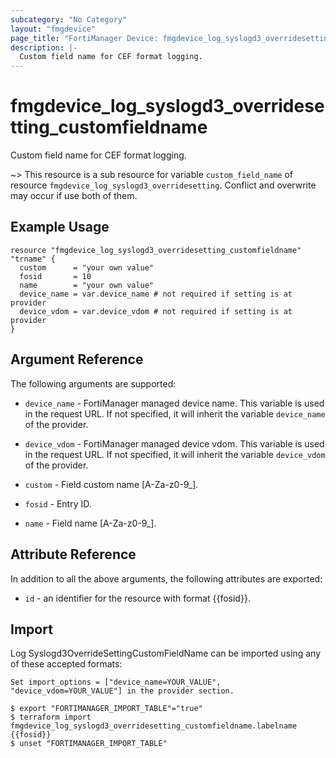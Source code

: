 ```yaml
---
subcategory: "No Category"
layout: "fmgdevice"
page_title: "FortiManager Device: fmgdevice_log_syslogd3_overridesetting_customfieldname"
description: |-
  Custom field name for CEF format logging.
---
```


# fmgdevice_log_syslogd3_overridesetting_customfieldname
Custom field name for CEF format logging.

~> This resource is a sub resource for variable `custom_field_name` of resource `fmgdevice_log_syslogd3_overridesetting`. Conflict and overwrite may occur if use both of them.



## Example Usage

```hcl
resource "fmgdevice_log_syslogd3_overridesetting_customfieldname" "trname" {
  custom      = "your own value"
  fosid       = 10
  name        = "your own value"
  device_name = var.device_name # not required if setting is at provider
  device_vdom = var.device_vdom # not required if setting is at provider
}
```

## Argument Reference


The following arguments are supported:

* `device_name` - FortiManager managed device name. This variable is used in the request URL. If not specified, it will inherit the variable `device_name` of the provider.
* `device_vdom` - FortiManager managed device vdom. This variable is used in the request URL. If not specified, it will inherit the variable `device_vdom` of the provider.

* `custom` - Field custom name [A-Za-z0-9_].
* `fosid` - Entry ID.
* `name` - Field name [A-Za-z0-9_].


## Attribute Reference

In addition to all the above arguments, the following attributes are exported:
* `id` - an identifier for the resource with format {{fosid}}.

## Import

Log Syslogd3OverrideSettingCustomFieldName can be imported using any of these accepted formats:
```
Set import_options = ["device_name=YOUR_VALUE", "device_vdom=YOUR_VALUE"] in the provider section.

$ export "FORTIMANAGER_IMPORT_TABLE"="true"
$ terraform import fmgdevice_log_syslogd3_overridesetting_customfieldname.labelname {{fosid}}
$ unset "FORTIMANAGER_IMPORT_TABLE"
```

